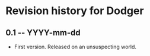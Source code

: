 # Revision history for Dodger

## 0.1  -- YYYY-mm-dd

* First version. Released on an unsuspecting world.
